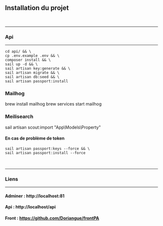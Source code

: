 ## Installation du projet
<br>

---
### Api
---
    cd api/ && \
    cp .env.example .env && \
    composer install && \
    sail up -d && \
    sail artisan key:generate && \
    sail artisan migrate && \
    sail artisan db:seed && \
    sail artisan passport:install

### Mailhog
brew install mailhog
brew services start mailhog

### Meilisearch
sail artisan scout:import "App\Models\Property"

#### En cas de problème de token
    sail artisan passport:keys --force && \
    sail artisan passport:install --force
<br>

---
### Liens
---

#### Adminer : http://localhost:81
#### Api : http://localhost/api
#### Front : https://github.com/Doriangue/frontPA
